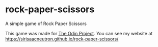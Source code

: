# rock-paper-scissors
A simple game of Rock Paper Scissors

This game was made for [The Odin Project](https://www.theodinproject.com/lessons/foundations-rock-paper-scissors). You can see my website at https://sirisaacneutron.github.io/rock-paper-scissors/
